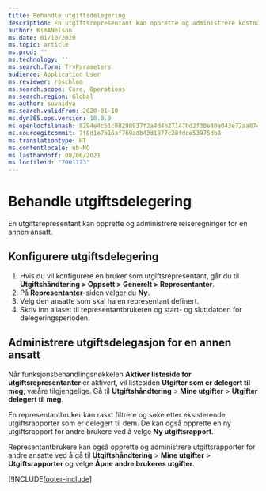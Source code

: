 ```yaml
---
title: Behandle utgiftsdelegering
description: En utgiftsrepresentant kan opprette og administrere kostnadsrapporter for en annen ansatt i organisasjonen.
author: KimANelson
ms.date: 01/10/2020
ms.topic: article
ms.prod: ''
ms.technology: ''
ms.search.form: TrvParameters
audience: Application User
ms.reviewer: roschlom
ms.search.scope: Core, Operations
ms.search.region: Global
ms.author: suvaidya
ms.search.validFrom: 2020-01-10
ms.dyn365.ops.version: 10.0.9
ms.openlocfilehash: 8294e4c51c08298937f2a4d4b271470d2f30e80a043e72aa874aa91306ac6712
ms.sourcegitcommit: 7f8d1e7a16af769adb43d1877c28fdce53975db8
ms.translationtype: HT
ms.contentlocale: nb-NO
ms.lasthandoff: 08/06/2021
ms.locfileid: "7001173"
---
```

# <a name="manage-expense-delegation"></a>Behandle utgiftsdelegering

En utgiftsrepresentant kan opprette og administrere reiseregninger for en annen ansatt.

## <a name="configure-expense-delegation"></a>Konfigurere utgiftsdelegering

1. Hvis du vil konfigurere en bruker som utgiftsrepresentant, går du til **Utgiftshåndtering > Oppsett > Generelt > Representanter**.
2. På **Representanter**-siden velger du **Ny**.
3. Velg den ansatte som skal ha en representant definert. 
4. Skriv inn aliaset til representantbrukeren og start- og sluttdatoen for delegeringsperioden.

## <a name="manage-expense-delegation-for-another-employee"></a>Administrere utgiftsdelegasjon for en annen ansatt

Når funksjonsbehandlingsnøkkelen **Aktiver listeside for utgiftsrepresentanter** er aktivert, vil listesiden **Utgifter som er delegert til meg**, væåre tilgjengelige. Gå til **Utgiftshåndtering** > **Mine utgifter** > **Utgifter delegert til meg**.

En representantbruker kan raskt filtrere og søke etter eksisterende utgiftsrapporter som er delegert til dem. De kan også opprette en ny utgiftsrapport for andre brukere ved å velge **Ny utgiftsrapport**.

Representantbrukere kan også opprette og administrere utgiftsrapporter for andre ansatte ved å gå til **Utgiftshåndtering** > **Mine utgifter** > **Utgiftsrapporter** og velge **Åpne andre brukeres utgifter**.


[!INCLUDE[footer-include](../includes/footer-banner.md)]
